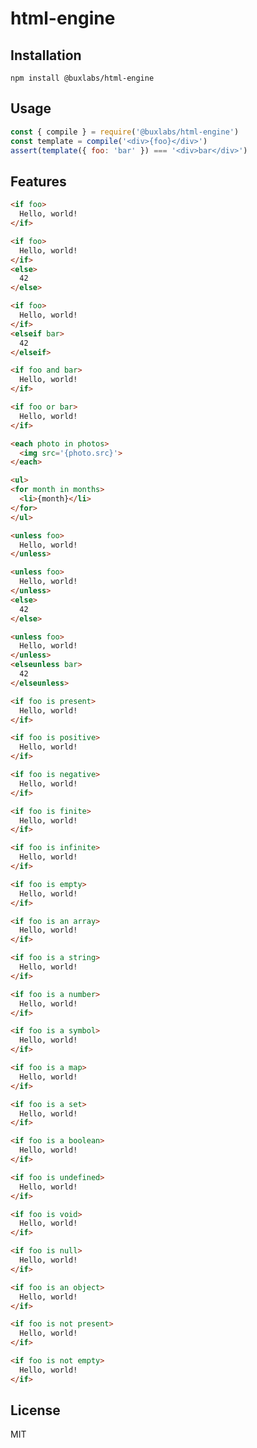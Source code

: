 # html-engine

## Installation

`npm install @buxlabs/html-engine`

## Usage

```js
const { compile } = require('@buxlabs/html-engine')
const template = compile('<div>{foo}</div>')
assert(template({ foo: 'bar' }) === '<div>bar</div>')
```

## Features

```html
<if foo>
  Hello, world!
</if>
```

```html
<if foo>
  Hello, world!
</if>
<else>
  42
</else>
```

```html
<if foo>
  Hello, world!
</if>
<elseif bar>
  42
</elseif>
```

```html
<if foo and bar>
  Hello, world!
</if>
```

```html
<if foo or bar>
  Hello, world!
</if>
```

```html
<each photo in photos>
  <img src='{photo.src}'>
</each>
```

```html
<ul>
<for month in months>
  <li>{month}</li>
</for>
</ul>
```

```html
<unless foo>
  Hello, world!
</unless>
```

```html
<unless foo>
  Hello, world!
</unless>
<else>
  42
</else>
```

```html
<unless foo>
  Hello, world!
</unless>
<elseunless bar>
  42
</elseunless>
```

```html
<if foo is present>
  Hello, world!
</if>
```

```html
<if foo is positive>
  Hello, world!
</if>
```

```html
<if foo is negative>
  Hello, world!
</if>
```

```html
<if foo is finite>
  Hello, world!
</if>
```

```html
<if foo is infinite>
  Hello, world!
</if>
```

```html
<if foo is empty>
  Hello, world!
</if>
```

```html
<if foo is an array>
  Hello, world!
</if>
```

```html
<if foo is a string>
  Hello, world!
</if>
```

```html
<if foo is a number>
  Hello, world!
</if>
```

```html
<if foo is a symbol>
  Hello, world!
</if>
```

```html
<if foo is a map>
  Hello, world!
</if>
```

```html
<if foo is a set>
  Hello, world!
</if>
```

```html
<if foo is a boolean>
  Hello, world!
</if>
```

```html
<if foo is undefined>
  Hello, world!
</if>
```

```html
<if foo is void>
  Hello, world!
</if>
```

```html
<if foo is null>
  Hello, world!
</if>
```

```html
<if foo is an object>
  Hello, world!
</if>
```

```html
<if foo is not present>
  Hello, world!
</if>
```

```html
<if foo is not empty>
  Hello, world!
</if>
```

## License

MIT
